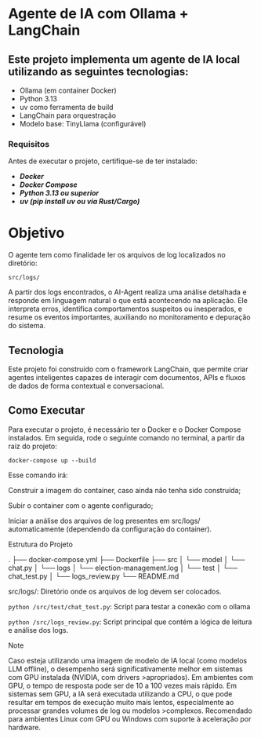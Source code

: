 # Agente de IA com Ollama + LangChain

## Este projeto implementa um agente de IA local utilizando as seguintes tecnologias:

- Ollama (em container Docker)
- Python 3.13
- uv como ferramenta de build
- LangChain para orquestração
- Modelo base: TinyLlama (configurável)

            
### Requisitos

Antes de executar o projeto, certifique-se de ter instalado:

+ ***Docker***
+ ***Docker Compose***
+ ***Python 3.13 ou superior***
+ ***uv (pip install uv ou via Rust/Cargo)***


# Objetivo

O agente tem como finalidade ler os arquivos de log localizados no diretório:

`src/logs/`

A partir dos logs encontrados, o AI-Agent realiza uma análise detalhada e responde em linguagem natural o que está acontecendo na aplicação. Ele interpreta erros, identifica comportamentos suspeitos ou inesperados, e resume os eventos importantes, auxiliando no monitoramento e depuração do sistema.

## Tecnologia

Este projeto foi construído com o framework LangChain, que permite criar agentes inteligentes capazes de interagir com documentos, APIs e fluxos de dados de forma contextual e conversacional.

## Como Executar

Para executar o projeto, é necessário ter o Docker e o Docker Compose instalados. Em seguida, rode o seguinte comando no terminal, a partir da raiz do projeto:

`docker-compose up --build`

Esse comando irá:

Construir a imagem do container, caso ainda não tenha sido construída;

Subir o container com o agente configurado;

Iniciar a análise dos arquivos de log presentes em src/logs/ automaticamente (dependendo da configuração do container).

 Estrutura do Projeto

.
├── docker-compose.yml
├── Dockerfile
├── src
│   └── model
│       └── chat.py
│   └── logs
│       └── election-management.log
│   └── test
│       └── chat_test.py
│   └── logs_review.py
└── README.md

src/logs/: Diretório onde os arquivos de log devem ser colocados.

`python /src/test/chat_test.py`: Script para testar a conexão com o ollama

`python /src/logs_review.py`: Script principal que contém a lógica de leitura e análise dos logs.


>[!NOTE]
 >Caso esteja utilizando uma imagem de modelo de IA local (como modelos LLM offline), o desempenho será significativamente melhor em sistemas com GPU instalada (NVIDIA, com drivers >apropriados). Em ambientes com GPU, o tempo de resposta pode ser de 10 a 100 vezes mais rápido.
 >Em sistemas sem GPU, a IA será executada utilizando a CPU, o que pode resultar em tempos de execução muito mais lentos, especialmente ao processar grandes volumes de log ou modelos >complexos.
 >Recomendado para ambientes Linux com GPU ou Windows com suporte à aceleração por hardware.
